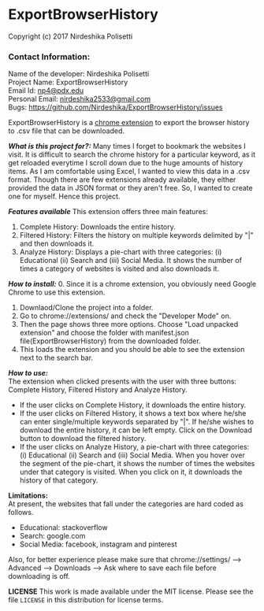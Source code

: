 # ExportBrowserHistory
Copyright (c) 2017 Nirdeshika Polisetti

### Contact Information:

Name of the developer: Nirdeshika Polisetti  
Project Name: ExportBrowserHistory  
Email Id: np4@pdx.edu  
Personal Email: nirdeshika2533@gmail.com  
Bugs: https://github.com/Nirdeshika/ExportBrowserHistory/issues  

ExportBrowserHistory is a [chrome extension](https://developer.chrome.com/extensions) to export the browser history to .csv file that can be downloaded.  

***What is this project for?:***
Many times I forget to bookmark the websites I visit. It is difficult to search the chrome history for a particular keyword, as it get reloaded everytime I scroll down due to the huge amounts of history items. As I am comfortable using Excel, I wanted to view this data in a .csv format. Though there are few extensions already available, they either provided the data in JSON format or they aren't free. So, I wanted to create one for myself. Hence this project.  

***Features available***
This extension offers three main features:  
1. Complete History: Downloads the entire history.  
2. Filtered History: Filters the history on multiple keywords delimited by "|" and then downloads it.  
3. Analyze History: Displays a pie-chart with three categories: (i) Educational (ii) Search and (iii) Social Media. It shows the number of times a category of websites is visited and also downloads it.

***How to install:*** 
0. Since it is a chrome extension, you obviously need Google Chrome to use this extension.   
1. Downlaod/Clone the project into a folder.  
2. Go to chrome://extensions/ and check the "Developer Mode" on.  
3. Then the page shows three more options. Choose "Load unpacked extension" and choose the folder with manifest.json file(ExportBrowserHistory) from the downloaded folder.  
4. This loads the extension and you should be able to see the extension next to the search bar.  

***How to use:***  
The extension when clicked presents with the user with three buttons: Complete History, Filtered History and Analyze History.  
- If the user clicks on Complete History, it downloads the entire history.  
- If the user clicks on Filtered History, it shows a text box where he/she can enter single/multiple keywords separated by "|". If he/she wishes to download the entire history, it can be left empty. Click on the Download button to download the filtered history.  
- If the user clicks on Analyze History, a pie-chart with three categories: (i) Educational (ii) Search and (iii) Social Media. When you hover over the segment of the pie-chart, it shows the number of times the websites under that category is visited. When you click on it, it downloads the history of that category.  

**Limitations:**  
At present, the websites that fall under the categories are hard coded as follows.  
- Educational: stackoverflow  
- Search: google.com  
- Social Media: facebook, instagram and pinterest

Also, for better experience please make sure that chrome://settings/ --> Advanced --> Downloads --> Ask where to save each file before downloading is off.

**LICENSE**
This work is made available under the MIT license. Please see the file `LICENSE` in this distribution for license terms.
